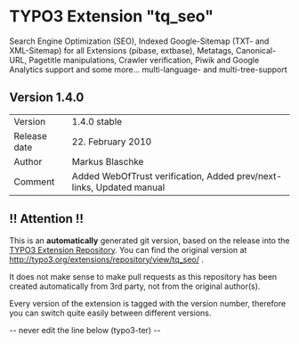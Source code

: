 # TYPO3 Extension "tq_seo"
Search Engine Optimization (SEO), Indexed Google-Sitemap (TXT- and XML-Sitemap) for all Extensions (pibase, extbase), Metatags, Canonical-URL, Pagetitle manipulations, Crawler verification, Piwik and Google Analytics support and some more... multi-language- and multi-tree-support

## Version 1.4.0




<table>
	<tr><td>Version</td><td>1.4.0 stable</td></tr>
	<tr><td>Release date</td><td>22. February 2010</td></tr>
	<tr><td>Author</td><td>Markus Blaschke</td></tr>
	<tr><td>Comment</td><td>Added WebOfTrust verification, Added prev/next-links, Updated manual</td></tr>
</table>

## !! Attention !!
This is an **automatically** generated git version, based on the release into the [TYPO3 Extension Repository](http://www.typo3.org/extensions/).
You can find the original version at http://typo3.org/extensions/repository/view/tq_seo/ .

It does not make sense to make pull requests as this repository has been created automatically from 3rd party, not from the original author(s).

Every version of the extension is tagged with the version number, therefore you can switch quite easily between different versions.


-- never edit the line below (typo3-ter) --